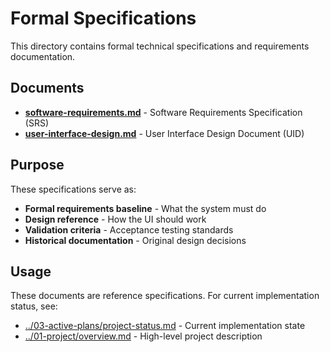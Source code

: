 # Formal Specifications

This directory contains formal technical specifications and requirements documentation.

## Documents

- **[software-requirements.md](./software-requirements.md)** - Software Requirements Specification (SRS)
- **[user-interface-design.md](./user-interface-design.md)** - User Interface Design Document (UID)

## Purpose

These specifications serve as:
- **Formal requirements baseline** - What the system must do
- **Design reference** - How the UI should work
- **Validation criteria** - Acceptance testing standards
- **Historical documentation** - Original design decisions

## Usage

These documents are reference specifications. For current implementation status, see:
- [../03-active-plans/project-status.md](../03-active-plans/project-status.md) - Current implementation state
- [../01-project/overview.md](../01-project/overview.md) - High-level project description
